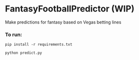 # FantasyFootballPredictor (WIP)
Make predictions for fantasy based on Vegas betting lines

### To run:

`pip install -r requirements.txt`

`python predict.py`

